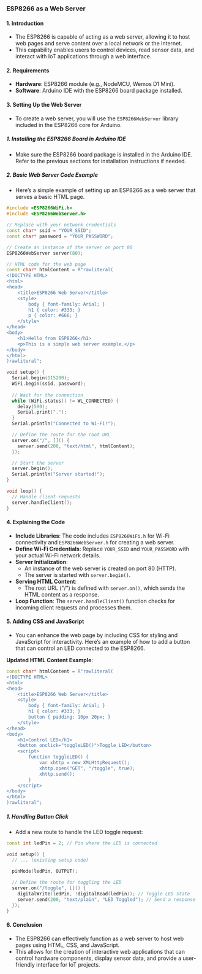 ### **ESP8266 as a Web Server**

#### 1. **Introduction**
- The ESP8266 is capable of acting as a web server, allowing it to host web pages and serve content over a local network or the Internet.
- This capability enables users to control devices, read sensor data, and interact with IoT applications through a web interface.

#### 2. **Requirements**
- **Hardware**: ESP8266 module (e.g., NodeMCU, Wemos D1 Mini).
- **Software**: Arduino IDE with the ESP8266 board package installed.

#### 3. **Setting Up the Web Server**
- To create a web server, you will use the `ESP8266WebServer` library included in the ESP8266 core for Arduino.

##### 1. **Installing the ESP8266 Board in Arduino IDE**
- Make sure the ESP8266 board package is installed in the Arduino IDE. Refer to the previous sections for installation instructions if needed.

##### 2. **Basic Web Server Code Example**
- Here’s a simple example of setting up an ESP8266 as a web server that serves a basic HTML page.

```cpp
#include <ESP8266WiFi.h>
#include <ESP8266WebServer.h>

// Replace with your network credentials
const char* ssid = "YOUR_SSID";
const char* password = "YOUR_PASSWORD";

// Create an instance of the server on port 80
ESP8266WebServer server(80);

// HTML code for the web page
const char* htmlContent = R"rawliteral(
<!DOCTYPE HTML>
<html>
<head>
    <title>ESP8266 Web Server</title>
    <style>
        body { font-family: Arial; }
        h1 { color: #333; }
        p { color: #666; }
    </style>
</head>
<body>
    <h1>Hello from ESP8266</h1>
    <p>This is a simple web server example.</p>
</body>
</html>
)rawliteral";

void setup() {
  Serial.begin(115200);
  WiFi.begin(ssid, password);
  
  // Wait for the connection
  while (WiFi.status() != WL_CONNECTED) {
    delay(500);
    Serial.print(".");
  }
  Serial.println("Connected to Wi-Fi!");

  // Define the route for the root URL
  server.on("/", []() {
    server.send(200, "text/html", htmlContent);
  });

  // Start the server
  server.begin();
  Serial.println("Server started!");
}

void loop() {
  // Handle client requests
  server.handleClient();
}
```

#### 4. **Explaining the Code**
- **Include Libraries**: The code includes `ESP8266WiFi.h` for Wi-Fi connectivity and `ESP8266WebServer.h` for creating a web server.
- **Define Wi-Fi Credentials**: Replace `YOUR_SSID` and `YOUR_PASSWORD` with your actual Wi-Fi network details.
- **Server Initialization**:
  - An instance of the web server is created on port 80 (HTTP).
  - The server is started with `server.begin()`.
- **Serving HTML Content**:
  - The root URL ("/") is defined with `server.on()`, which sends the HTML content as a response.
- **Loop Function**: The `server.handleClient()` function checks for incoming client requests and processes them.

#### 5. **Adding CSS and JavaScript**
- You can enhance the web page by including CSS for styling and JavaScript for interactivity. Here’s an example of how to add a button that can control an LED connected to the ESP8266.

**Updated HTML Content Example**:
```cpp
const char* htmlContent = R"rawliteral(
<!DOCTYPE HTML>
<html>
<head>
    <title>ESP8266 Web Server</title>
    <style>
        body { font-family: Arial; }
        h1 { color: #333; }
        button { padding: 10px 20px; }
    </style>
</head>
<body>
    <h1>Control LED</h1>
    <button onclick="toggleLED()">Toggle LED</button>
    <script>
        function toggleLED() {
            var xhttp = new XMLHttpRequest();
            xhttp.open("GET", "/toggle", true);
            xhttp.send();
        }
    </script>
</body>
</html>
)rawliteral";
```

##### 1. **Handling Button Click**
- Add a new route to handle the LED toggle request:
```cpp
const int ledPin = 2; // Pin where the LED is connected

void setup() {
  // ... (existing setup code)

  pinMode(ledPin, OUTPUT);
  
  // Define the route for toggling the LED
  server.on("/toggle", []() {
    digitalWrite(ledPin, !digitalRead(ledPin)); // Toggle LED state
    server.send(200, "text/plain", "LED Toggled"); // Send a response
  });
}
```

#### 6. **Conclusion**
- The ESP8266 can effectively function as a web server to host web pages using HTML, CSS, and JavaScript.
- This allows for the creation of interactive web applications that can control hardware components, display sensor data, and provide a user-friendly interface for IoT projects.
